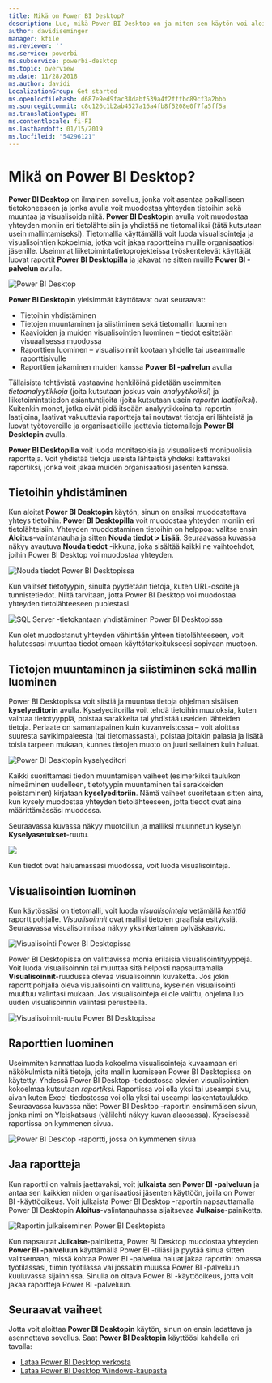 ```yaml
---
title: Mikä on Power BI Desktop?
description: Lue, mikä Power BI Desktop on ja miten sen käytön voi aloittaa
author: davidiseminger
manager: kfile
ms.reviewer: ''
ms.service: powerbi
ms.subservice: powerbi-desktop
ms.topic: overview
ms.date: 11/28/2018
ms.author: davidi
LocalizationGroup: Get started
ms.openlocfilehash: d687e9ed9fac38dabf539a4f2fffbc89cf3a2bbb
ms.sourcegitcommit: c8c126c1b2ab4527a16a4fb8f5208e0f7fa5ff5a
ms.translationtype: HT
ms.contentlocale: fi-FI
ms.lasthandoff: 01/15/2019
ms.locfileid: "54296121"
---
```

# <a name="what-is-power-bi-desktop"></a>Mikä on Power BI Desktop?

**Power BI Desktop** on ilmainen sovellus, jonka voit asentaa paikalliseen tietokoneeseen ja jonka avulla voit muodostaa yhteyden tietoihin sekä muuntaa ja visualisoida niitä. **Power BI Desktopin** avulla voit muodostaa yhteyden moniin eri tietolähteisiin ja yhdistää ne tietomalliksi (tätä kutsutaan usein mallintamiseksi). Tietomallia käyttämällä voit luoda visualisointeja ja visualisointien kokoelmia, jotka voit jakaa raportteina muille organisaatiosi jäsenille. Useimmat liiketoimintatietoprojekteissa työskentelevät käyttäjät luovat raportit **Power BI Desktopilla** ja jakavat ne sitten muille **Power BI -palvelun** avulla.

![Power BI Desktop](media/desktop-what-is-desktop/what-is-desktop_01.png)

**Power BI Desktopin** yleisimmät käyttötavat ovat seuraavat:

* Tietoihin yhdistäminen
* Tietojen muuntaminen ja siistiminen sekä tietomallin luominen
* Kaavioiden ja muiden visualisointien luominen – tiedot esitetään visuaalisessa muodossa
* Raporttien luominen – visualisoinnit kootaan yhdelle tai useammalle raporttisivulle
* Raporttien jakaminen muiden kanssa **Power BI -palvelun** avulla

Tällaisista tehtävistä vastaavina henkilöinä pidetään useimmiten *tietoanalyytikkoja* (joita kutsutaan joskus vain *analyytikoiksi*) ja liiketoimintatiedon asiantuntijoita (joita kutsutaan usein *raportin laatijoiksi*). Kuitenkin monet, jotka eivät pidä itseään analyytikkoina tai raportin laatijoina, laativat vakuuttavia raportteja tai noutavat tietoja eri lähteistä ja luovat työtovereille ja organisaatioille jaettavia tietomalleja **Power BI Desktopin** avulla.

**Power BI Desktopilla** voit luoda monitasoisia ja visuaalisesti monipuolisia raportteja. Voit yhdistää tietoja useista lähteistä yhdeksi kattavaksi raportiksi, jonka voit jakaa muiden organisaatiosi jäsenten kanssa. 

## <a name="connect-to-data"></a>Tietoihin yhdistäminen
Kun aloitat **Power BI Desktopin** käytön, sinun on ensiksi muodostettava yhteys tietoihin. **Power BI Desktopilla** voit muodostaa yhteyden moniin eri tietolähteisiin. Yhteyden muodostaminen tietoihin on helppoa: valitse ensin **Aloitus**-valintanauha ja sitten **Nouda tiedot > Lisää**. Seuraavassa kuvassa näkyy avautuva **Nouda tiedot** -ikkuna, joka sisältää kaikki ne vaihtoehdot, joihin Power BI Desktop voi muodostaa yhteyden.

![Nouda tiedot Power BI Desktopissa](media/desktop-what-is-desktop/what-is-desktop_02.png)

Kun valitset tietotyypin, sinulta pyydetään tietoja, kuten URL-osoite ja tunnistetiedot. Niitä tarvitaan, jotta Power BI Desktop voi muodostaa yhteyden tietolähteeseen puolestasi.

![SQL Server -tietokantaan yhdistäminen Power BI Desktopissa](media/desktop-what-is-desktop/what-is-desktop_03.png)

Kun olet muodostanut yhteyden vähintään yhteen tietolähteeseen, voit halutessasi muuntaa tiedot omaan käyttötarkoitukseesi sopivaan muotoon.

## <a name="transform-and-clean-data-create-a-model"></a>Tietojen muuntaminen ja siistiminen sekä mallin luominen

Power BI Desktopissa voit siistiä ja muuntaa tietoja ohjelman sisäisen **kyselyeditorin** avulla. Kyselyeditorilla voit tehdä tietoihin muutoksia, kuten vaihtaa tietotyyppiä, poistaa sarakkeita tai yhdistää useiden lähteiden tietoja. Periaate on samantapainen kuin kuvanveistossa – voit aloittaa suuresta savikimpaleesta (tai tietomassasta), poistaa joitakin palasia ja lisätä toisia tarpeen mukaan, kunnes tietojen muoto on juuri sellainen kuin haluat. 

![Power BI Desktopin kyselyeditori](media/desktop-getting-started/designer_gsg_editquery.png)

Kaikki suorittamasi tiedon muuntamisen vaiheet (esimerkiksi taulukon nimeäminen uudelleen, tietotyypin muuntaminen tai sarakkeiden poistaminen) kirjataan **kyselyeditoriin**. Nämä vaiheet suoritetaan sitten aina, kun kysely muodostaa yhteyden tietolähteeseen, jotta tiedot ovat aina määrittämässäsi muodossa.

Seuraavassa kuvassa näkyy muotoillun ja malliksi muunnetun kyselyn **Kyselyasetukset**-ruutu.

 ![](media/desktop-getting-started/shapecombine_querysettingsfinished.png)

Kun tiedot ovat haluamassasi muodossa, voit luoda visualisointeja. 

## <a name="create-visuals"></a>Visualisointien luominen 

Kun käytössäsi on tietomalli, voit luoda *visualisointeja* vetämällä *kenttiä* raporttipohjalle. *Visualisoinnit* ovat mallisi tietojen graafisia esityksiä. Seuraavassa visualisoinnissa näkyy yksinkertainen pylväskaavio. 

![Visualisointi Power BI Desktopissa](media/desktop-what-is-desktop/what-is-desktop_04.png)

Power BI Desktopissa on valittavissa monia erilaisia visualisointityyppejä. Voit luoda visualisoinnin tai muuttaa sitä helposti napsauttamalla **Visualisoinnit**-ruudussa olevaa visualisoinnin kuvaketta. Jos jokin raporttipohjalla oleva visualisointi on valittuna, kyseinen visualisointi muuttuu valintasi mukaan. Jos visualisointeja ei ole valittu, ohjelma luo uuden visualisoinnin valintasi perusteella.

![Visualisoinnit-ruutu Power BI Desktopissa](media/desktop-what-is-desktop/what-is-desktop_05.png)

## <a name="create-reports"></a>Raporttien luominen

Useimmiten kannattaa luoda kokoelma visualisointeja kuvaamaan eri näkökulmista niitä tietoja, joita mallin luomiseen Power BI Desktopissa on käytetty. Yhdessä Power BI Desktop -tiedostossa olevien visualisointien kokoelmaa kutsutaan *raportiksi*. Raportissa voi olla yksi tai useampi sivu, aivan kuten Excel-tiedostossa voi olla yksi tai useampi laskentataulukko. Seuraavassa kuvassa näet Power BI Desktop -raportin ensimmäisen sivun, jonka nimi on Yleiskatsaus (välilehti näkyy kuvan alaosassa). Kyseisessä raportissa on kymmenen sivua.

![Power BI Desktop -raportti, jossa on kymmenen sivua](media/desktop-what-is-desktop/what-is-desktop_01.png)

## <a name="share-reports"></a>Jaa raportteja

Kun raportti on valmis jaettavaksi, voit **julkaista** sen **Power BI -palveluun** ja antaa sen kaikkien niiden organisaatiosi jäsenten käyttöön, joilla on Power BI -käyttöoikeus. Voit julkaista Power BI Desktop -raportin napsauttamalla Power BI Desktopin **Aloitus**-valintanauhassa sijaitsevaa **Julkaise**-painiketta.

![Raportin julkaiseminen Power BI Desktopista](media/desktop-what-is-desktop/what-is-desktop_06.png)

Kun napsautat **Julkaise**-painiketta, Power BI Desktop muodostaa yhteyden **Power BI -palveluun** käyttämällä Power BI -tiliäsi ja pyytää sinua sitten valitsemaan, missä kohtaa Power BI -palvelua haluat jakaa raportin: omassa työtilassasi, tiimin työtilassa vai jossakin muussa Power BI -palveluun kuuluvassa sijainnissa. Sinulla on oltava Power BI -käyttöoikeus, jotta voit jakaa raportteja Power BI -palveluun.


## <a name="next-steps"></a>Seuraavat vaiheet

Jotta voit aloittaa **Power BI Desktopin** käytön, sinun on ensin ladattava ja asennettava sovellus. Saat **Power BI Desktopin** käyttöösi kahdella eri tavalla:

* [Lataa Power BI Desktop verkosta](desktop-get-the-desktop.md)
* [Lataa Power BI Desktop Windows-kaupasta](http://aka.ms/pbidesktopstore)
